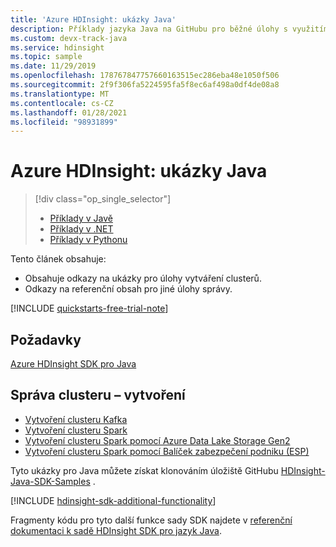 ```yaml
---
title: 'Azure HDInsight: ukázky Java'
description: Příklady jazyka Java na GitHubu pro běžné úlohy s využitím sady HDInsight SDK pro jazyk Java.
ms.custom: devx-track-java
ms.service: hdinsight
ms.topic: sample
ms.date: 11/29/2019
ms.openlocfilehash: 178767847757660163515ec286eba48e1050f506
ms.sourcegitcommit: 2f9f306fa5224595fa5f8ec6af498a0df4de08a8
ms.translationtype: MT
ms.contentlocale: cs-CZ
ms.lasthandoff: 01/28/2021
ms.locfileid: "98931899"
---
```

# <a name="azure-hdinsight-java-samples"></a>Azure HDInsight: ukázky Java

> [!div class="op_single_selector"]
> * [Příklady v Javě](hdinsight-sdk-java-samples.md)
> * [Příklady v .NET](hdinsight-sdk-dotnet-samples.md)
> * [Příklady v Pythonu](hdinsight-sdk-python-samples.md)
<!-- * [Go Examples](hdinsight-sdk-dotnet-samples.md)-->

Tento článek obsahuje:

* Obsahuje odkazy na ukázky pro úlohy vytváření clusterů.
* Odkazy na referenční obsah pro jiné úlohy správy.

[!INCLUDE [quickstarts-free-trial-note](../../includes/quickstarts-free-trial-note.md)]

## <a name="prerequisites"></a>Požadavky

[Azure HDInsight SDK pro Java](/java/api/overview/azure/hdinsight#sdk-installation)

## <a name="cluster-management---creation"></a>Správa clusteru – vytvoření

* [Vytvoření clusteru Kafka](https://github.com/Azure-Samples/hdinsight-java-sdk-samples/blob/master/management/src/main/java/com/microsoft/azure/hdinsight/samples/CreateKafkaClusterSample.java)
* [Vytvoření clusteru Spark](https://github.com/Azure-Samples/hdinsight-java-sdk-samples/blob/master/management/src/main/java/com/microsoft/azure/hdinsight/samples/CreateSparkClusterSample.java)
* [Vytvoření clusteru Spark pomocí Azure Data Lake Storage Gen2](https://github.com/Azure-Samples/hdinsight-java-sdk-samples/blob/master/management/src/main/java/com/microsoft/azure/hdinsight/samples/CreateHadoopClusterWithAdlsGen2Sample.java)
* [Vytvoření clusteru Spark pomocí Balíček zabezpečení podniku (ESP)](https://github.com/Azure-Samples/hdinsight-java-sdk-samples/blob/master/management/src/main/java/com/microsoft/azure/hdinsight/samples/CreateEspClusterSample.java)

Tyto ukázky pro Java můžete získat klonováním úložiště GitHubu [HDInsight-Java-SDK-Samples](https://github.com/Azure-Samples/hdinsight-java-sdk-samples) .

[!INCLUDE [hdinsight-sdk-additional-functionality](../../includes/hdinsight-sdk-additional-functionality.md)]

Fragmenty kódu pro tyto další funkce sady SDK najdete v [referenční dokumentaci k sadě HDInsight SDK pro jazyk Java](/java/api/overview/azure/hdinsight).
